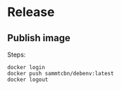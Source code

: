 # Release

## Publish image

Steps:
```
docker login
docker push sammtcbn/debenv:latest
docker logout
```
